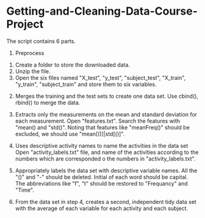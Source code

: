 # Getting-and-Cleaning-Data-Course-Project
The script contains 6 parts.
1. Preprocess
1) Create a folder to store the downloaded data.
2) Unzip the file.
3) Open the six files named "X_test", "y_test", "subject_test", "X_train", "y_train", "subject_train" and store them to six variables.

2. Merges the training and the test sets to create one data set.
Use cbind(), rbind() to merge the data.

3. Extracts only the measurements on the mean and standard deviation for each measurement.
Open "features.txt". Search the features with "mean() and "std()". Noting that features like "meanFreq()" should be excluded, we should use "mean[()]|std[()]".

4. Uses descriptive activity names to name the activities in the data set
Open "activity_labels.txt" file, and name of the activities according to the numbers which are corresponded o the numbers in "activity_labels.txt".

5. Appropriately labels the data set with descriptive variable names.
All the "()" and "-" should be deleted.
Initial of each word should be capital.
The abbreviations like "f", "t" should be restored to "Frequancy" and "Time".

6. From the data set in step 4, creates a second, independent tidy data set with the average of each variable for each activity and each subject.
